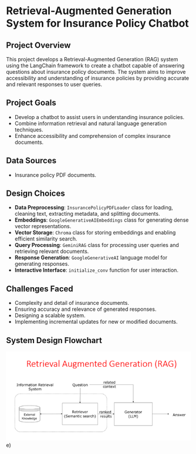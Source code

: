 # Retrieval-Augmented Generation System for Insurance Policy Chatbot

## Project Overview
This project develops a Retrieval-Augmented Generation (RAG) system using the LangChain framework to create a chatbot capable of answering questions about insurance policy documents. The system aims to improve accessibility and understanding of insurance policies by providing accurate and relevant responses to user queries.

## Project Goals
- Develop a chatbot to assist users in understanding insurance policies.
- Combine information retrieval and natural language generation techniques.
- Enhance accessibility and comprehension of complex insurance documents.

## Data Sources
- Insurance policy PDF documents.

## Design Choices
- **Data Preprocessing**: `InsurancePolicyPDFLoader` class for loading, cleaning text, extracting metadata, and splitting documents.
- **Embeddings**: `GoogleGenerativeAIEmbeddings` class for generating dense vector representations.
- **Vector Storage**: `Chroma` class for storing embeddings and enabling efficient similarity search.
- **Query Processing**: `GeminiRAG` class for processing user queries and retrieving relevant documents.
- **Response Generation**: `GoogleGenerativeAI` language model for generating responses.
- **Interactive Interface**: `initialize_conv` function for user interaction.

## Challenges Faced
- Complexity and detail of insurance documents.
- Ensuring accuracy and relevance of generated responses.
- Designing a scalable system.
- Implementing incremental updates for new or modified documents.

## System Design Flowchart
![System Design Flowchart](https://github.com/SSP972/RAG_system_with_gemini/blob/main/rag.png)e)


